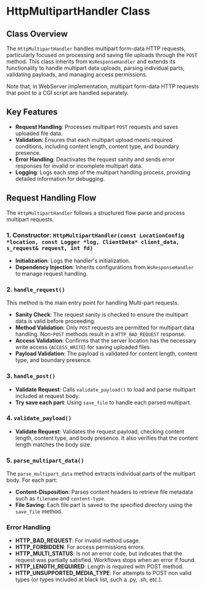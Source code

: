 
# HttpMultipartHandler Class

## Class Overview

The `HttpMultipartHandler` handles multipart form-data HTTP requests, particularly focused on processing and saving file uploads through the `POST` method. This class inherits from `WsResponseHandler` and extends its functionality to handle multipart data uploads, parsing individual parts, validating payloads, and managing access permissions.

Note that, in WebServer implementation, multipart form-data HTTP requests that point to a CGI script are handled separately.

## Key Features

- **Request Handling**: Processes multipart `POST` requests and saves uploaded file data.
- **Validation**: Ensures that each multipart upload meets required conditions, including content length, content type, and boundary presence.
- **Error Handling**: Deactivates the request sanity and sends error responses for invalid or incomplete multipart data.
- **Logging**: Logs each step of the multipart handling process, providing detailed information for debugging.


## Request Handling Flow

The `HttpMultipartHandler` follows a structured flow parse and process multipart requests.

### 1. Constructor: `HttpMultipartHandler(const LocationConfig *location, const Logger *log, ClientData* client_data, s_request& request, int fd)`

- **Initialization**: Logs the handler's initialization.
- **Dependency Injection**: Inherits configurations from `WsResponseHandler` to manage request handling.

### 2. `handle_request()` 

This method is the main entry point for handling Multi-part requests.

- **Sanity Check**: The request sanity is checked to ensure the multipart data is valid before proceeding.
- **Method Validation**: Only `POST` requests are permitted for multipart data handling. Non-`POST` methods result in a `HTTP_BAD_REQUEST` response.
- **Access Validation**: Confirms that the server location has the necessary write access (`ACCESS_WRITE`) for saving uploaded files.
- **Payload Validation**: The payload is validated for content length, content type, and boundary presence.

### 3. `handle_post()`
- **Validate Request**: Calls `validate_payload()` to load and parse multipart included at request body.
- **Try save each part**: Using `save_file` to handle each parsed multipart.

### 4. `validate_payload()`

- **Validate Request**: Validates the request payload, checking content length, content type, and body presence. It also verifies that the content length matches the body size.

### **5. `parse_multipart_data()`**

The `parse_multipart_data` method extracts individual parts of the multipart body. For each part:
- **Content-Disposition**: Parses content headers to retrieve file metadata such as `filename` and `content-type`.
- **File Saving**: Each file part is saved to the specified directory using the `save_file` method.

### Error Handling

- **HTTP_BAD_REQUEST**: For invalid method usage.
- **HTTP_FORBIDDEN**: For access permissions errors.
- **HTTP_MULTI_STATUS**: Is not an error code, but indicates that the request was partially satisfied. Workflows stops when an error if found.
- **HTTP_LENGTH_REQUIRED**: Length is required with POST method.
- **HTTP_UNSUPPORTED_MEDIA_TYPE**: For attempts to POST non valid types (or types included at black list, such a .py, .sh, etc.).